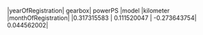 

|yearOfRegistration|	gearbox|	powerPS	|model	|kilometer	|monthOfRegistration|
|0.317315583	|	0.111520047	|	-0.273643754|	0.044562002|
